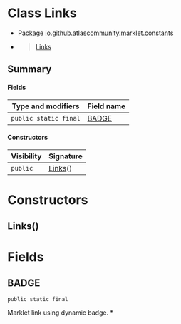 # Class Links

* Package [io.github.atlascommunity.marklet.constants](README.html)
*  > [Links](Links.md)




## Summary
#### Fields
| Type and modifiers | Field name |
| --- | --- |
| `public static final` | [BADGE](#badge) |

#### Constructors
| Visibility | Signature |
| --- | --- |
| `public` | [Links](#links)() |



# Constructors
## Links()





# Fields
## BADGE
`public static final` 

Marklet link using dynamic badge. *



